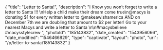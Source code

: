 {
    "title": "Letter to Santa!",
    "description": "I Know you won’t forget to write a letter to Santa !!! \nHelp a child make their dream come true\n@macys is donating $1 for every written letter to @makeawishamerica AND on December 7th we are doubling that amount to $2 per letter! Go to your nearest Macys and write a letter to Santa \n\n#macysbelieve #macysstylecrew ",
    "photoId": "185143832",
    "date_created": "1543956066",
    "date_modified": "1546466829",
    "type": "captivate",
    "layout": "photo",
    "url": "\/p\/letter-to-santa\/185143832"
}